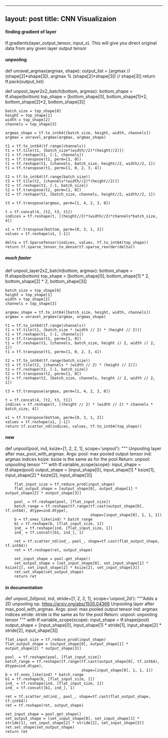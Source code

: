 
---
layout: post
title: CNN Visualizaion
---

#### finding gradient of layer
tf.gradients(layer_output_tensor, input_x). This will give you direct original data from any given layer output tensor
#### unpooling
def unravel_argmax(argmax, shape):
    output_list = [argmax // (shape[2]*shape[3]),
                   argmax % (shape[2]*shape[3]) // shape[3]]
    return tf.pack(output_list)

  def unpool_layer2x2_batch(bottom, argmax):
    bottom_shape = tf.shape(bottom)
    top_shape = [bottom_shape[0], bottom_shape[1]*2, bottom_shape[2]*2, bottom_shape[3]]

    batch_size = top_shape[0]
    height = top_shape[1]
    width = top_shape[2]
    channels = top_shape[3]

    argmax_shape = tf.to_int64([batch_size, height, width, channels])
    argmax = unravel_argmax(argmax, argmax_shape)

    t1 = tf.to_int64(tf.range(channels))
    t1 = tf.tile(t1, [batch_size*(width//2)*(height//2)])
    t1 = tf.reshape(t1, [-1, channels])
    t1 = tf.transpose(t1, perm=[1, 0])
    t1 = tf.reshape(t1, [channels, batch_size, height//2, width//2, 1])
    t1 = tf.transpose(t1, perm=[1, 0, 2, 3, 4])

    t2 = tf.to_int64(tf.range(batch_size))
    t2 = tf.tile(t2, [channels*(width//2)*(height//2)])
    t2 = tf.reshape(t2, [-1, batch_size])
    t2 = tf.transpose(t2, perm=[1, 0])
    t2 = tf.reshape(t2, [batch_size, channels, height//2, width//2, 1])

    t3 = tf.transpose(argmax, perm=[1, 4, 2, 3, 0])

    t = tf.concat(4, [t2, t3, t1])
    indices = tf.reshape(t, [(height//2)*(width//2)*channels*batch_size, 4])

    x1 = tf.transpose(bottom, perm=[0, 3, 1, 2])
    values = tf.reshape(x1, [-1])

    delta = tf.SparseTensor(indices, values, tf.to_int64(top_shape))
    return tf.sparse_tensor_to_dense(tf.sparse_reorder(delta))
    
   ##### much faster

def unpool_layer2x2_batch(bottom, argmax):
    bottom_shape = tf.shape(bottom)
    top_shape = [bottom_shape[0], bottom_shape[1] * 2, bottom_shape[2] * 2, bottom_shape[3]]

    batch_size = top_shape[0]
    height = top_shape[1]
    width = top_shape[2]
    channels = top_shape[3]

    argmax_shape = tf.to_int64([batch_size, height, width, channels])
    argmax = unravel_argmax(argmax, argmax_shape)

    t1 = tf.to_int64(tf.range(channels))
    t1 = tf.tile(t1, [batch_size * (width // 2) * (height // 2)])
    t1 = tf.reshape(t1, [-1, channels])
    t1 = tf.transpose(t1, perm=[1, 0])
    t1 = tf.reshape(t1, [channels, batch_size, height // 2, width // 2, 1])
    t1 = tf.transpose(t1, perm=[1, 0, 2, 3, 4])

    t2 = tf.to_int64(tf.range(batch_size))
    t2 = tf.tile(t2, [channels * (width // 2) * (height // 2)])
    t2 = tf.reshape(t2, [-1, batch_size])
    t2 = tf.transpose(t2, perm=[1, 0])
    t2 = tf.reshape(t2, [batch_size, channels, height // 2, width // 2, 1])

    t3 = tf.transpose(argmax, perm=[1, 4, 2, 3, 0])

    t = tf.concat(4, [t2, t3, t1])
    indices = tf.reshape(t, [(height // 2) * (width // 2) * channels * batch_size, 4])

    x1 = tf.transpose(bottom, perm=[0, 3, 1, 2])
    values = tf.reshape(x1, [-1])
    return tf.scatter_nd(indices, values, tf.to_int64(top_shape))
    
   #### new 
   def unpool(pool, ind, ksize=[1, 2, 2, 1], scope='unpool'):
    """
       Unpooling layer after max_pool_with_argmax.
       Args:
           pool:   max pooled output tensor
           ind:      argmax indices
           ksize:     ksize is the same as for the pool
       Return:
           unpool:    unpooling tensor
    """
    with tf.variable_scope(scope):
        input_shape = tf.shape(pool)
        output_shape = [input_shape[0], input_shape[1] * ksize[1], input_shape[2] * ksize[2], input_shape[3]]

        flat_input_size = tf.reduce_prod(input_shape)
        flat_output_shape = [output_shape[0], output_shape[1] * output_shape[2] * output_shape[3]]

        pool_ = tf.reshape(pool, [flat_input_size])
        batch_range = tf.reshape(tf.range(tf.cast(output_shape[0], tf.int64), dtype=ind.dtype), 
                                          shape=[input_shape[0], 1, 1, 1])
        b = tf.ones_like(ind) * batch_range
        b1 = tf.reshape(b, [flat_input_size, 1])
        ind_ = tf.reshape(ind, [flat_input_size, 1])
        ind_ = tf.concat([b1, ind_], 1)

        ret = tf.scatter_nd(ind_, pool_, shape=tf.cast(flat_output_shape, tf.int64))
        ret = tf.reshape(ret, output_shape)

        set_input_shape = pool.get_shape()
        set_output_shape = [set_input_shape[0], set_input_shape[1] * ksize[1], set_input_shape[2] * ksize[2], set_input_shape[3]]
        ret.set_shape(set_output_shape)
        return ret

   #### in documentation 
   def unpool_2d(pool, 
              ind, 
              stride=[1, 2, 2, 1], 
              scope='unpool_2d'):
  """Adds a 2D unpooling op.
  https://arxiv.org/abs/1505.04366
  Unpooling layer after max_pool_with_argmax.
       Args:
           pool:        max pooled output tensor
           ind:         argmax indices
           stride:      stride is the same as for the pool
       Return:
           unpool:    unpooling tensor
  """
  with tf.variable_scope(scope):
    input_shape = tf.shape(pool)
    output_shape = [input_shape[0], input_shape[1] * stride[1], input_shape[2] * stride[2], input_shape[3]]

    flat_input_size = tf.reduce_prod(input_shape)
    flat_output_shape = [output_shape[0], output_shape[1] * output_shape[2] * output_shape[3]]

    pool_ = tf.reshape(pool, [flat_input_size])
    batch_range = tf.reshape(tf.range(tf.cast(output_shape[0], tf.int64), dtype=ind.dtype), 
                                      shape=[input_shape[0], 1, 1, 1])
    b = tf.ones_like(ind) * batch_range
    b1 = tf.reshape(b, [flat_input_size, 1])
    ind_ = tf.reshape(ind, [flat_input_size, 1])
    ind_ = tf.concat([b1, ind_], 1)

    ret = tf.scatter_nd(ind_, pool_, shape=tf.cast(flat_output_shape, tf.int64))
    ret = tf.reshape(ret, output_shape)

    set_input_shape = pool.get_shape()
    set_output_shape = [set_input_shape[0], set_input_shape[1] * stride[1], set_input_shape[2] * stride[2], set_input_shape[3]]
    ret.set_shape(set_output_shape)
    return ret
